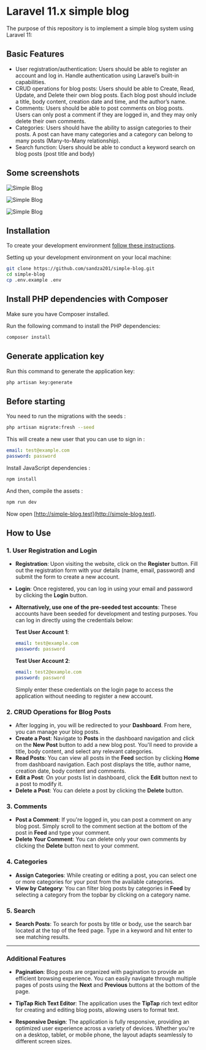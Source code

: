 # Laravel 11.x simple blog

The purpose of this repository is to implement a simple blog system using Laravel 11:

## Basic Features

- User registration/authentication: Users should be able to register an account and log in. Handle authentication using Laravel’s built-in capabilities.
- CRUD operations for blog posts: Users should be able to Create, Read, Update, and Delete their own blog posts. Each blog post should include a title, body content, creation date and time, and the author’s name.
- Comments: Users should be able to post comments on blog posts. Users can only post a comment if they are logged in, and they may only delete their own comments.
- Categories: Users should have the ability to assign categories to their posts. A post can have many categories and a category can belong to many posts (Many-to-Many relationship).
- Search function: Users should be able to conduct a keyword search on blog posts (post title and body)

## Some screenshots

![Simple Blog](https://i.ibb.co/R7C9wL9/Screenshot-2024-11-27-at-15-08-57.png)

![Simple Blog](https://i.ibb.co/jLFn97W/Screenshot-2024-11-27-at-15-09-22.png)

![Simple Blog](https://i.ibb.co/8Mg6WLN/Screenshot-2024-11-27-at-15-09-46.png)

## Installation

To create your development environment [follow these instructions](https://laravel.com/docs/11.x/installation#local-installation-using-herd).

Setting up your development environment on your local machine:
```bash
git clone https://github.com/sandza201/simple-blog.git
cd simple-blog
cp .env.example .env
```

## Install PHP dependencies with Composer

Make sure you have Composer installed.

Run the following command to install the PHP dependencies:
```bash
composer install
```

## Generate application key

Run this command to generate the application key:
```bash
php artisan key:generate
```

## Before starting
You need to run the migrations with the seeds :
```bash
php artisan migrate:fresh --seed
```

This will create a new user that you can use to sign in :
```yml
email: test@example.com
password: password
```

Install JavaScript dependencies :
```bash
npm install
```

And then, compile the assets :
```bash
npm run dev
```

Now open [http://simple-blog.test](http://simple-blog.test).

## How to Use

### 1. **User Registration and Login**
   - **Registration**: Upon visiting the website, click on the **Register** button. Fill out the registration form with your details (name, email, password) and submit the form to create a new account.
   - **Login**: Once registered, you can log in using your email and password by clicking the **Login** button.
   
   - **Alternatively, use one of the pre-seeded test accounts**:
     These accounts have been seeded for development and testing purposes. You can log in directly using the credentials below:

     **Test User Account 1**:
     ```yml
     email: test@example.com
     password: password
     ```

     **Test User Account 2**:
     ```yml
     email: test2@example.com
     password: password
     ```

     Simply enter these credentials on the login page to access the application without needing to register a new account.

### 2. **CRUD Operations for Blog Posts**
   - After logging in, you will be redirected to your **Dashboard**. From here, you can manage your blog posts.
   - **Create a Post**: Navigate to **Posts** in the dashboard navigation and click on the **New Post** button to add a new blog post. You'll need to provide a title, body content, and select any relevant categories.
   - **Read Posts**: You can view all posts in the **Feed** section by clicking **Home** from dashboard navigation. Each post displays the title, author name, creation date, body content and comments.
   - **Edit a Post**: On your posts list in dashboard, click the **Edit** button next to a post to modify it.
   - **Delete a Post**: You can delete a post by clicking the **Delete** button.

### 3. **Comments**
   - **Post a Comment**: If you're logged in, you can post a comment on any blog post. Simply scroll to the comment section at the bottom of the post in **Feed** and type your comment.
   - **Delete Your Comment**: You can delete only your own comments by clicking the **Delete** button next to your comment.

### 4. **Categories**
   - **Assign Categories**: While creating or editing a post, you can select one or more categories for your post from the available categories.
   - **View by Category**: You can filter blog posts by categories in **Feed** by selecting a category from the topbar by clicking on a category name.

### 5. **Search**
   - **Search Posts**: To search for posts by title or body, use the search bar located at the top of the feed page. Type in a keyword and hit enter to see matching results.

---

### Additional Features

- **Pagination**: Blog posts are organized with pagination to provide an efficient browsing experience. You can easily navigate through multiple pages of posts using the **Next** and **Previous** buttons at the bottom of the page.

- **TipTap Rich Text Editor**: The application uses the **TipTap** rich text editor for creating and editing blog posts, allowing users to format text.

- **Responsive Design**: The application is fully responsive, providing an optimized user experience across a variety of devices. Whether you're on a desktop, tablet, or mobile phone, the layout adapts seamlessly to different screen sizes.
